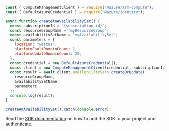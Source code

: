 ```javascript
const { ComputeManagementClient } = require("@azure/arm-compute");
const { DefaultAzureCredential } = require("@azure/identity");

async function createAnAvailabilitySet() {
  const subscriptionId = "{subscription-id}";
  const resourceGroupName = "myResourceGroup";
  const availabilitySetName = "myAvailabilitySet";
  const parameters = {
    location: "westus",
    platformFaultDomainCount: 2,
    platformUpdateDomainCount: 20,
  };
  const credential = new DefaultAzureCredential();
  const client = new ComputeManagementClient(credential, subscriptionId);
  const result = await client.availabilitySets.createOrUpdate(
    resourceGroupName,
    availabilitySetName,
    parameters
  );
  console.log(result);
}

createAnAvailabilitySet().catch(console.error);
```

Read the [SDK documentation](https://github.com/Azure/azure-sdk-for-js/blob/%40azure%2Farm-compute_17.3.1/sdk/compute/arm-compute/README.md) on how to add the SDK to your project and authenticate.
